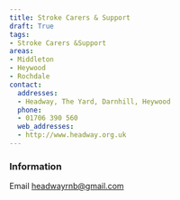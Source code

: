 ```yaml
---
title: Stroke Carers & Support
draft: True
tags:
- Stroke Carers &Support
areas:
- Middleton
- Heywood
- Rochdale
contact:
  addresses:
  - Headway, The Yard, Darnhill, Heywood
  phone:
  - 01706 390 560
  web_addresses:
  - http://www.headway.org.uk
---
```


### Information
Email headwayrnb@gmail.com